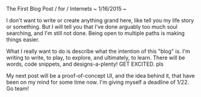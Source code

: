 The First Blog Post / for / Internets
~ 1/16/2015 ~

  I don't want to write or create anything grand here, like tell you my life story or something. But I will tell you that I've done arguably too much soul searching, and I'm still not done. Being open to multiple paths is making things easier.

  What I really want to do is describe what the intention of this "blog" is. I'm writing to write, to play, to explore, and ultimately, to learn. There will be words, code snippets, and designs-a-plenty! GET EXCITED. pls

  My next post will be a proof-of-concept UI, and the idea behind it, that have been on my mind for some time now. I'm giving myself a deadline of 1/22. Go team!
